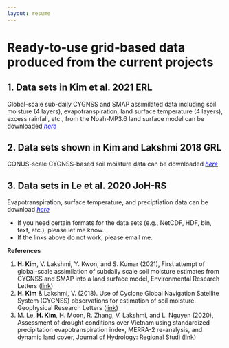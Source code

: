 ```yaml
---
layout: resume
---
```

# Ready-to-use grid-based data produced from the current projects

## 1. Data sets in Kim et al. 2021 ERL
Global-scale sub-daily CYGNSS and SMAP assimilated data including soil moisture (4 layers), evapotranspiration, land surface temperature (4 layers), excess rainfall, etc., from the Noah-MP3.6 land surface model can be downloaded _[<span style="color: blue">here</span>](https://app.globus.org/file-manager?origin_id=bd60aa96-df2e-11eb-8325-45cc1b8ccd4a&origin_path=%2F)_

## 2. Data sets shown in Kim and Lakshmi 2018 GRL
CONUS-scale CYGNSS-based soil moisture data can be downloaded _[<span style="color: blue">here</span>](https://app.globus.org/file-manager?origin_id=bd60aa96-df2e-11eb-8325-45cc1b8ccd4a&origin_path=%2F)_

## 3. Data sets in Le et al. 2020 JoH-RS
Evapotranspiration, surface temperature, and preciptiation data can be download _[<span style="color: blue">here</span>](https://app.globus.org/file-manager?origin_id=bd60aa96-df2e-11eb-8325-45cc1b8ccd4a&origin_path=%2F)_

- If you need certain formats for the data sets (e.g., NetCDF, HDF, bin, text, etc.), please let me know.
- If the links above do not work, please email me.

__References__
1. __H. Kim__, V. Lakshmi, Y. Kwon, and S. Kumar (2021), First attempt of global-scale assimilation of subdaily scale soil moisture estimates from CYGNSS and SMAP into a land surface model, Environmental Research Letters ([link](https://iopscience.iop.org/article/10.1088/1748-9326/ac0ddf))
2. __H. Kim__ & Lakshmi, V. (2018). Use of Cyclone Global Navigation Satellite System (CYGNSS) observations for estimation of soil moisture. Geophysical Research Letters ([link](https://agupubs.onlinelibrary.wiley.com/doi/full/10.1029/2018GL078923))
3. M. Le, __H. Kim__, H. Moon, R. Zhang, V. Lakshmi, and L. Nguyen (2020), Assessment of drought conditions over Vietnam using standardized precipitation evapotranspiration index, MERRA-2 re-analysis, and dynamic land cover, Journal of Hydrology: Regional Studi ([link](https://www.sciencedirect.com/science/article/pii/S221458182030241X))
